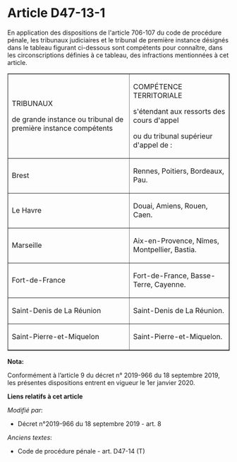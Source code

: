 # Article D47-13-1

En application des dispositions de l'article 706-107 du code de procédure pénale, les   tribunaux judiciaires et le tribunal
de première instance désignés dans le tableau figurant ci-dessous sont compétents pour connaître, dans les circonscriptions
définies à ce tableau, des infractions mentionnées à cet article. 

<table border="1" align="center">
    <tbody>
      <tr>
        <td>

TRIBUNAUX 

de grande instance ou tribunal de première instance compétents 

</td>
        <td>

COMPÉTENCE TERRITORIALE 

s'étendant aux ressorts des cours d'appel 

ou du tribunal supérieur d'appel de : 

</td>
      </tr>
      <tr>
        <td align="left">

Brest 

</td>
        <td align="left">

Rennes, Poitiers, Bordeaux, Pau. 

</td>
      </tr>
      <tr>
        <td align="left">

Le Havre 

</td>
        <td align="left">

Douai, Amiens, Rouen, Caen. 

</td>
      </tr>
      <tr>
        <td align="left">

Marseille 

</td>
        <td align="left">

Aix-en-Provence, Nîmes, Montpellier, Bastia. 

</td>
      </tr>
      <tr>
        <td align="left">

Fort-de-France 

</td>
        <td align="left">

Fort-de-France, Basse-Terre, Cayenne. 

</td>
      </tr>
      <tr>
        <td align="left">

Saint-Denis de La Réunion 

</td>
        <td align="left">

Saint-Denis de La Réunion. 

</td>
      </tr>
      <tr>
        <td align="left">

Saint-Pierre-et-Miquelon 

</td>
        <td align="left">

Saint-Pierre-et-Miquelon.

</td>
      </tr>
    </tbody>
  </table>

**Nota:**

Conformément à l’article 9 du décret n° 2019-966 du 18 septembre 2019, les présentes dispositions entrent en vigueur le 1er
janvier 2020.

**Liens relatifs à cet article**

_Modifié par_:

  - Décret n°2019-966 du 18 septembre 2019 - art. 8

_Anciens textes_:

  - Code de procédure pénale - art. D47-14 (T)
